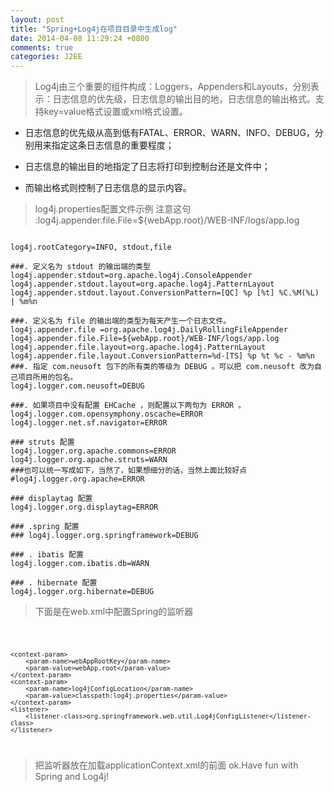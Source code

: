 ```yaml
---
layout: post
title: "Spring+Log4j在项目目录中生成log"
date: 2014-04-08 11:29:24 +0800
comments: true
categories: J2EE
---
```

>Log4j由三个重要的组件构成：Loggers，Appenders和Layouts，分别表示：日志信息的优先级，日志信息的输出目的地，日志信息的输出格式。支持key=value格式设置或xml格式设置。

* 日志信息的优先级从高到低有FATAL、ERROR、WARN、INFO、DEBUG，分别用来指定这条日志信息的重要程度；

* 日志信息的输出目的地指定了日志将打印到控制台还是文件中；

*  而输出格式则控制了日志信息的显示内容。


>log4j.properties配置文件示例  注意这句 :log4j.appender.file.File=${webApp.root}/WEB-INF/logs/app.log

<pre><code>
log4j.rootCategory=INFO, stdout,file 

###. 定义名为 stdout 的输出端的类型 
log4j.appender.stdout=org.apache.log4j.ConsoleAppender 
log4j.appender.stdout.layout=org.apache.log4j.PatternLayout 
log4j.appender.stdout.layout.ConversionPattern=[QC] %p [%t] %C.%M(%L) | %m%n 

###. 定义名为 file 的输出端的类型为每天产生一个日志文件。 
log4j.appender.file =org.apache.log4j.DailyRollingFileAppender 
log4j.appender.file.File=${webApp.root}/WEB-INF/logs/app.log
log4j.appender.file.layout=org.apache.log4j.PatternLayout 
log4j.appender.file.layout.ConversionPattern=%d-[TS] %p %t %c - %m%n 
###. 指定 com.neusoft 包下的所有类的等级为 DEBUG 。可以把 com.neusoft 改为自己项目所用的包名。 
log4j.logger.com.neusoft=DEBUG 

###. 如果项目中没有配置 EHCache ，则配置以下两句为 ERROR 。 
log4j.logger.com.opensymphony.oscache=ERROR 
log4j.logger.net.sf.navigator=ERROR 

### struts 配置 
log4j.logger.org.apache.commons=ERROR 
log4j.logger.org.apache.struts=WARN 
###也可以统一写成如下，当然了，如果想细分的话，当然上面比较好点
#log4j.logger.org.apache=ERROR

### displaytag 配置 
log4j.logger.org.displaytag=ERROR 

### .spring 配置 
### log4j.logger.org.springframework=DEBUG 

### . ibatis 配置 
log4j.logger.com.ibatis.db=WARN
 
### . hibernate 配置 
log4j.logger.org.hibernate=DEBUG 
</code></pre>

>下面是在web.xml中配置Spring的监听器

 <code>
 
	<context-param>
		<param-name>webAppRootKey</param-name>
		<param-value>webApp.root</param-value>
	</context-param>
	<context-param>
		<param-name>log4jConfigLocation</param-name>
		<param-value>classpath:log4j.properties</param-value>
	</context-param>
	<listener>
		<listener-class>org.springframework.web.util.Log4jConfigListener</listener-class>
	</listener>
</code> 

>把监听器放在加载applicationContext.xml的前面 ok.Have fun with Spring and Log4j!